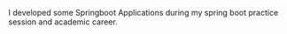 I developed some Springboot Applications during my spring boot practice session and academic career.

